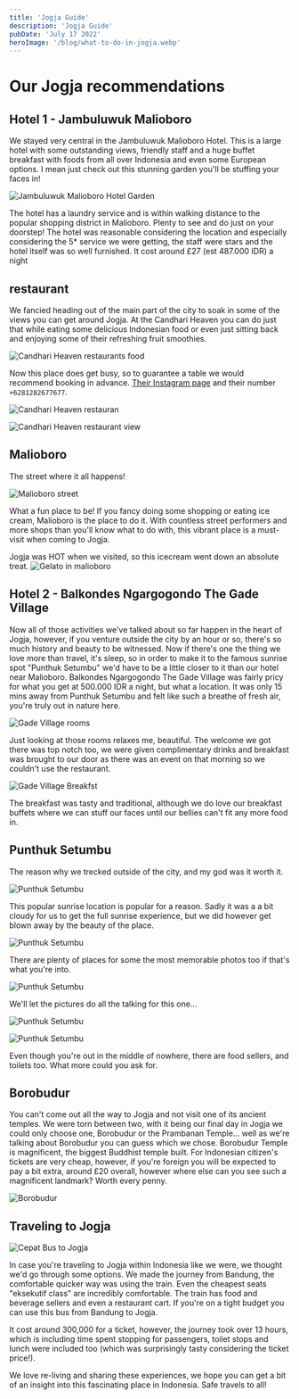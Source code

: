 ```yaml
---
title: 'Jogja Guide'
description: 'Jogja Guide'
pubDate: 'July 17 2022'
heroImage: '/blog/what-to-do-in-jogja.webp'
---
```


# Our Jogja recommendations

## Hotel 1 - Jambuluwuk Malioboro

We stayed very central in the Jambuluwuk Malioboro Hotel. This is a large hotel with some outstanding views, friendly staff and a huge buffet breakfast with foods from all over Indonesia and even some European options. I mean just check out this stunning garden you'll be stuffing your faces in!

![Jambuluwuk Malioboro Hotel Garden](/blog/whatToDoInIndonesia/Jogja/hotelBreakfastGarden.webp)

The hotel has a laundry service and is within walking distance to the popular shopping district in Malioboro. Plenty to see and do just on your doorstep! The hotel was reasonable considering the location and especially considering the 5* service we were getting, the staff were stars and the hotel itself was so well furnished. It cost around £27 (est 487.000 IDR) a night

## restaurant

We fancied heading out of the main part of the city to soak in some of the views you can get around Jogja. At the Candhari Heaven you can do just that while eating some delicious Indonesian food or even just sitting back and enjoying some of their refreshing fruit smoothies.

![Candhari Heaven restaurants food](/blog/whatToDoInIndonesia/Jogja/niceResturantFood.webp)

Now this place does get busy, so to guarantee a table we would recommend booking in advance. [Their Instagram page](https://www.instagram.com/candhariheaven/) and their number `+6281282677677`.

![Candhari Heaven restauran](/blog/whatToDoInIndonesia/Jogja/niceResturant.webp)

![Candhari Heaven restaurant view](/blog/whatToDoInIndonesia/Jogja/niceResturantView2.webp)

## Malioboro

The street where it all happens!

![Malioboro street](/blog/whatToDoInIndonesia/Jogja/malioboro.webp)

What a fun place to be! If you fancy doing some shopping or eating ice cream, Malioboro is the place to do it. With countless street performers and more shops than you'll know what to do with, this vibrant place is a must-visit when coming to Jogja.

Jogja was HOT when we visited, so this icecream went down an absolute treat.
![Gelato in malioboro](/blog/whatToDoInIndonesia/Jogja/malioboroGelato.webp)

## Hotel 2 - Balkondes Ngargogondo The Gade Village

Now all of those activities we've talked about so far happen in the heart of Jogja, however, if you venture outside the city by an hour or so, there's so much history and beauty to be witnessed. Now if there's one the thing we love more than travel, it's sleep, so in order to make it to the famous sunrise spot "Punthuk Setumbu" we'd have to be a little closer to it than our hotel near Malioboro. Balkondes Ngargogondo The Gade Village was fairly pricy for what you get at 500.000 IDR a night, but what a location. It was only 15 mins away from Punthuk Setumbu and felt like such a breathe of fresh air, you're truly out in nature here.

![Gade Village rooms](/blog/whatToDoInIndonesia/Jogja/hotel2Rooms.webp)

Just looking at those rooms relaxes me, beautiful. The welcome we got there was top notch too, we were given complimentary drinks and breakfast was brought to our door as there was an event on that morning so we couldn't use the restaurant.

![Gade Village Breakfst](/blog/whatToDoInIndonesia/Jogja/hotel2Breakfast.webp)

The breakfast was tasty and traditional, although we do love our breakfast buffets where we can stuff our faces until our bellies can't fit any more food in.

## Punthuk Setumbu

The reason why we trecked outside of the city, and my god was it worth it.

![Punthuk Setumbu](/blog/whatToDoInIndonesia/Jogja/sunriseSignCrop.webp) 

This popular sunrise location is popular for a reason. Sadly it was a a bit cloudy for us to get the full sunrise experience, but we did however get blown away by the beauty of the place.

![Punthuk Setumbu](/blog/whatToDoInIndonesia/Jogja/sunrisePlace.webp) 

There are plenty of places for some the most memorable photos too if that's what you're into.

![Punthuk Setumbu](/blog/whatToDoInIndonesia/Jogja/loveSign.webp)

We'll let the pictures do all the talking for this one...

![Punthuk Setumbu](/blog/whatToDoInIndonesia/Jogja/sunrisePlace2.webp)

![Punthuk Setumbu](/blog/whatToDoInIndonesia/Jogja/sunrisePlace3.webp)

Even though you're out in the middle of nowhere, there are food sellers, and toilets too. What more could you ask for.

## Borobudur

You can't come out all the way to Jogja and not visit one of its ancient temples. We were torn between two, with it being our final day in Jogja we could only choose one, Borobudur or the Prambanan Temple... well as we're talking about Borobudur you can guess which we chose. Borobudur Temple is magnificent, the biggest Buddhist temple built. For Indonesian citizen's tickets are very cheap, however, if you're foreign you will be expected to pay a bit extra, around £20 overall, however where else can you see such a magnificent landmark? Worth every penny.

![Borobudur](/blog/whatToDoInIndonesia/Jogja/boroboudor.webp)

## Traveling to Jogja

![Cepat Bus to Jogja](/blog/whatToDoInIndonesia/Jogja/bus-bandung-jogja.webp)

In case you're traveling to Jogja within Indonesia like we were, we thought we'd go through some options. We made the journey from Bandung, the comfortable quicker way was using the train. Even the cheapest seats "eksekutif class" are incredibly comfortable. The train has food and beverage sellers and even a restaurant cart. If you're on a tight budget you can use this bus from Bandung to Jogja.

It cost around 300,000 for a ticket, however, the journey took over 13 hours, which is including time spent stopping for passengers, toilet stops and lunch were included too (which was surprisingly tasty considering the ticket price!).

We love re-living and sharing these experiences, we hope you can get a bit of an insight into this fascinating place in Indonesia. Safe travels to all!
